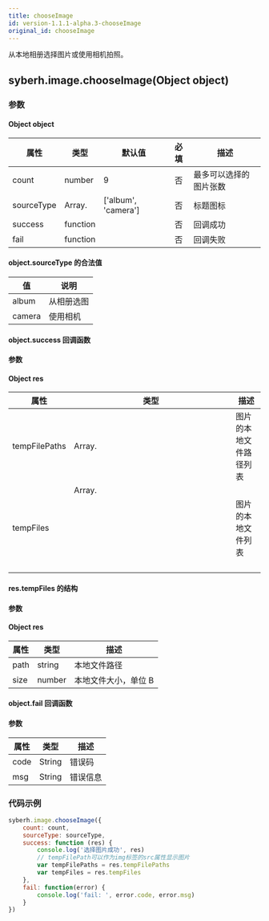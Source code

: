 ```yaml
---
title: chooseImage
id: version-1.1.1-alpha.3-chooseImage
original_id: chooseImage
---
```


从本地相册选择图片或使用相机拍照。

<!-- 支持`Promise` 使用。 -->


## syberh.image.chooseImage(Object object)
### 参数
#### Object object
| 属性     | 类型   | 默认值  |  必填 | 描述                         |
| ---------- | -------------------- | -------- | :-----: | ----------------- |
| count | number | 9 | 否 | 最多可以选择的图片张数 |
| sourceType | Array.<string> |  ['album', 'camera']  | 否 | 标题图标 |
| success | function |  |  否     | 回调成功      |
| fail   | function |  |  否     | 回调失败      |


#### object.sourceType 的合法值
| 值     | 说明    |       
| ---------- | ------- | 
| album | 从相册选图 |
| camera | 使用相机	 |


#### object.success 回调函数
#### 参数
#### Object res
| 属性 | 类型  | 描述 |
| -- | -- | -- |
| tempFilePaths | 	Array.<string>   | 图片的本地文件路径列表 |
| tempFiles     |   Array.<Object>   | 图片的本地文件列表 |


#### res.tempFiles 的结构
#### 参数
#### Object res
| 属性 | 类型  | 描述 |
| -- | -- | -- |
| path     | string | 本地文件路径 |
| size     | number | 本地文件大小，单位 B |

#### object.fail 回调函数
#### 参数
| 属性 | 类型  | 描述 |
| -- | -- | -- |
| code | String | 错误码 |
| msg | String  | 错误信息 |

### 代码示例
```javascript
syberh.image.chooseImage({
    count: count,
    sourceType: sourceType,
    success: function (res) {
        console.log('选择图片成功', res)
        // tempFilePath可以作为img标签的src属性显示图片
        var tempFilePaths = res.tempFilePaths
        var tempFiles = res.tempFiles
    },
    fail: function(error) {
        console.log('fail: ', error.code, error.msg)
    }
})
```